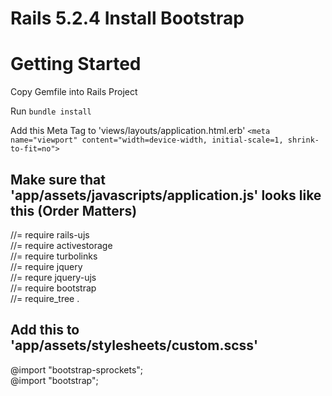 # Rails 5.2.4 Install Bootstrap

# Getting Started

Copy Gemfile into Rails Project

Run `bundle install`

Add this Meta Tag to 'views/layouts/application.html.erb'
 `<meta name="viewport" content="width=device-width, initial-scale=1, shrink-to-fit=no">`

## Make sure that 'app/assets/javascripts/application.js' looks like this (Order Matters)
//= require rails-ujs<br/>
//= require activestorage <br/>
//= require turbolinks <br/>
//= require jquery <br/>
//= requre jquery-ujs <br/>
//= require bootstrap<br/>
//= require_tree .

## Add this to 'app/assets/stylesheets/custom.scss'

@import "bootstrap-sprockets";<br/>
@import "bootstrap";<br/>
